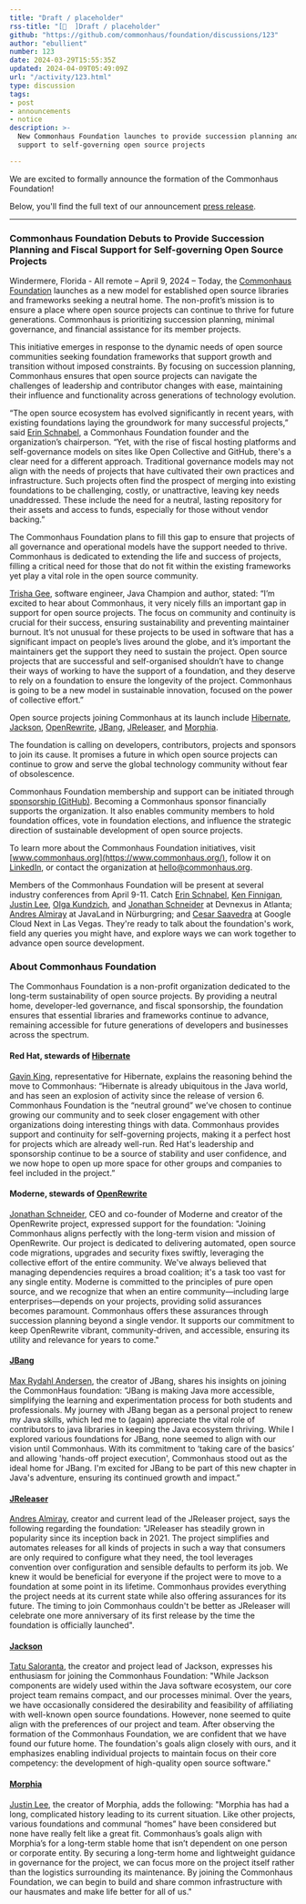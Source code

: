 ```yaml
---
title: "Draft / placeholder"
rss-title: "[📣  ]Draft / placeholder"
github: "https://github.com/commonhaus/foundation/discussions/123"
author: "ebullient"
number: 123
date: 2024-03-29T15:55:35Z
updated: 2024-04-09T05:49:09Z
url: "/activity/123.html"
type: discussion
tags:
- post
- announcements
- notice
description: >-
  New Commonhaus Foundation launches to provide succession planning and fiscal
  support to self-governing open source projects

---
```

We are excited to formally announce the formation of the Commonhaus Foundation!

Below, you'll find the full text of our announcement [press release](https://docs.google.com/document/d/18KiwTIqkGKF7k_DF0oPdC9wGDVSNDvhmBbZUncwSfnw/edit).

---

### Commonhaus Foundation Debuts to Provide Succession Planning and Fiscal Support for Self-governing Open Source Projects

Windermere, Florida - All remote – April 9, 2024 –  Today, the [Commonhaus Foundation](https://www.commonhaus.org/) launches as a new model for established open source libraries and frameworks seeking a neutral home. The non-profit’s mission is to ensure a place where open source projects can continue to thrive for future generations. Commonhaus is prioritizing succession planning, minimal governance, and financial assistance for its member projects. 

This initiative emerges in response to the dynamic needs of open source communities seeking foundation frameworks that support growth and transition without imposed constraints. By focusing on succession planning, Commonhaus ensures that open source projects can navigate the challenges of leadership and contributor changes with ease, maintaining their influence and functionality across generations of technology evolution.

“The open source ecosystem has evolved significantly in recent years, with existing foundations laying the groundwork for many successful projects,” said [Erin Schnabel](https://www.linkedin.com/in/erinschnabel/), a Commonhaus Foundation founder and the organization’s chairperson. “Yet, with the rise of fiscal hosting platforms and self-governance models on sites like Open Collective and GitHub, there's a clear need for a different approach. Traditional governance models may not align with the needs of projects that have cultivated their own practices and infrastructure. Such projects often find the prospect of merging into existing foundations to be challenging, costly, or unattractive, leaving key needs unaddressed. These include the need for a neutral, lasting repository for their assets and access to funds, especially for those without vendor backing.”

The Commonhaus Foundation plans to fill this gap to ensure that projects of all governance and operational models have the support needed to thrive. Commonhaus is dedicated to extending the life and success of projects, filling a critical need for those that do not fit within the existing frameworks yet play a vital role in the open source community.

[Trisha Gee](https://www.linkedin.com/in/trishagee/), software engineer, Java Champion and author, stated: “I’m excited to hear about Commonhaus, it very nicely fills an important gap in support for open source projects. The focus on community and continuity is crucial for their success, ensuring sustainability and preventing maintainer burnout. It’s not unusual for these projects to be used in software that has a significant impact on people’s lives around the globe, and it’s important the maintainers get the support they need to sustain the project. Open source projects that are successful and self-organised shouldn’t have to change their ways of working to have the support of a foundation, and they deserve to rely on a foundation to ensure the longevity of the project. Commonhaus is going to be a new model in sustainable innovation, focused on the power of collective effort.”

Open source projects joining Commonhaus at its launch include [Hibernate](https://hibernate.org/), [Jackson](https://github.com/FasterXML/jackson), [OpenRewrite](https://github.com/openrewrite), [JBang](https://www.jbang.dev/), [JReleaser](https://jreleaser.org/), and [Morphia](https://docs.openrewrite.org/).

The foundation is calling on developers, contributors, projects and sponsors to join its cause. It promises a future in which open source projects can continue to grow and serve the global technology community without fear of obsolescence.

Commonhaus Foundation membership and support can be initiated through [sponsorship (GitHub)](https://github.com/sponsors/commonhaus). Becoming a Commonhaus sponsor financially supports the organization. It also enables community members to hold foundation offices, vote in foundation elections, and influence the strategic direction of sustainable development of open source projects.

To learn more about the Commonhaus Foundation initiatives, visit [www.commonhaus.org](https://www.commonhaus.org/), follow it on [LinkedIn](https://www.linkedin.com/company/commonhaus-foundation/about/), or contact the organization at [hello@commonhaus.org](mailto:hello@commonhaus.org).

Members of the Commonhaus Foundation will be present at several industry conferences from April 9-11. Catch [Erin Schnabel](https://www.linkedin.com/in/erinschnabel/), [Ken Finnigan](https://www.linkedin.com/in/kenfinnigan/), [Justin Lee](https://www.linkedin.com/in/justinlee/), [Olga Kundzich](https://www.linkedin.com/in/olgakundzich/), and [Jonathan Schneider](https://www.linkedin.com/in/jonkschneider/) at Devnexus in Atlanta; [Andres Almiray](https://www.linkedin.com/in/aalmiray/) at JavaLand in Nürburgring; and [Cesar Saavedra](https://www.linkedin.com/in/saavedracesar/) at Google Cloud Next in Las Vegas. They're ready to talk about the foundation's work, field any queries you might have, and explore ways we can work together to advance open source development.

### About Commonhaus Foundation

The Commonhaus Foundation is a non-profit organization dedicated to the long-term sustainability of open source projects. By providing a neutral home, developer-led governance, and fiscal sponsorship, the foundation ensures that essential libraries and frameworks continue to advance, remaining accessible for future generations of developers and businesses across the spectrum.

#### Red Hat, stewards of [Hibernate](https://hibernate.org/)

[Gavin King](https://www.linkedin.com/in/gavinking/), representative for Hibernate, explains the reasoning behind the move to Commonhaus: “Hibernate is already ubiquitous in the Java world, and has seen an explosion of activity since the release of version 6. Commonhaus Foundation is the “neutral ground” we’ve chosen to continue growing our community and to seek closer engagement with other organizations doing interesting things with data. Commonhaus provides support and continuity for self-governing projects, making it a perfect host for projects which are already well-run. Red Hat's leadership and sponsorship continue to be a source of stability and user confidence, and we now hope to open up more space for other groups and companies to feel included in the project.”

#### Moderne, stewards of [OpenRewrite](https://github.com/openrewrite)

[Jonathan Schneider](https://www.linkedin.com/in/jonkschneider/), CEO and co-founder of Moderne and creator of the OpenRewrite project, expressed support for the foundation: "Joining Commonhaus aligns perfectly with the long-term vision and mission of OpenRewrite. Our project is dedicated to delivering automated, open source code migrations, upgrades and security fixes swiftly, leveraging the collective effort of the entire community. We've always believed that managing dependencies requires a broad coalition; it's a task too vast for any single entity. Moderne is committed to the principles of pure open source, and we recognize that when an entire community—including large enterprises—depends on your projects, providing solid assurances becomes paramount. Commonhaus offers these assurances through succession planning beyond a single vendor. It supports our commitment to keep OpenRewrite vibrant, community-driven, and accessible, ensuring its utility and relevance for years to come."

#### [JBang](https://www.jbang.dev/)

[Max Rydahl Andersen](https://www.linkedin.com/in/maxrydahlandersen/), the creator of JBang, shares his insights on joining the CommonHaus foundation: “JBang is making Java more accessible, simplifying the learning and experimentation process for both students and professionals. My journey with JBang began as a personal project to renew my Java skills, which led me to (again) appreciate the vital role of contributors to java libraries in keeping the Java ecosystem thriving. While I explored various foundations for JBang, none seemed to align with our vision until Commonhaus. With its commitment to ‘taking care of the basics’ and allowing 'hands-off project execution', Commonhaus stood out as the ideal home for JBang. I'm excited for JBang to be part of this new chapter in Java's adventure, ensuring its continued growth and impact.”

#### [JReleaser](https://jreleaser.org/)

[Andres Almiray](https://www.linkedin.com/in/aalmiray/), creator and current lead of the JReleaser project, says the following regarding the foundation: "JReleaser has steadily grown in popularity since its inception back in 2021. The project simplifies and automates releases for all kinds of projects in such a way that consumers are only required to configure what they need, the tool leverages convention over configuration and sensible defaults to perform its job. We knew it would be beneficial for everyone if the project were to move to a foundation at some point in its lifetime. Commonhaus provides everything the project needs at its current state while also offering assurances for its future. The timing to join Commonhaus couldn't be better as JReleaser will celebrate one more anniversary of its first release by the time the foundation is officially launched".

#### [Jackson](https://github.com/FasterXML/jackson)

[Tatu Saloranta](https://www.linkedin.com/in/tatu-saloranta-b2b36/), the creator and project lead of Jackson, expresses his enthusiasm for joining the Commonhaus Foundation: "While Jackson components are widely used within the Java software ecosystem, our core project team remains compact, and our processes minimal. Over the years, we have occasionally considered the desirability and feasibility of affiliating with well-known open source foundations. However, none seemed to quite align with the preferences of our project and team. After observing the formation of the Commonhaus Foundation, we are confident that we have found our future home. The foundation's goals align closely with ours, and it emphasizes enabling individual projects to maintain focus on their core competency: the development of high-quality open source software."

#### [Morphia](https://morphia.dev/)

[Justin Lee](https://www.linkedin.com/in/justinlee/), the creator of Morphia, adds the following: "Morphia has had a long, complicated history leading to its current situation. Like other projects, various foundations and communal “homes” have been considered but none have really felt like a great fit.  Commonhaus’s goals align with Morphia’s for a long-term stable home that isn’t dependent on one person or corporate entity. By securing a long-term home and lightweight guidance in governance for the project, we can focus more on the project itself rather than the logistics surrounding its maintenance.  By joining the Commonhaus Foundation, we can begin to build and share common infrastructure with our hausmates and make life better for all of us."

<!-- meta::description New Commonhaus Foundation launches to provide succession planning and fiscal support to self-governing open source projects -->
